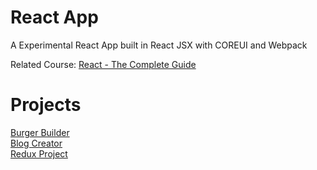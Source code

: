 # React App
A Experimental React App built in React JSX with COREUI and Webpack  

Related Course: [React - The Complete Guide](Reacthttps://www.udemy.com/course/react-the-complete-guide-incl-redux/)<br/>
# Projects

[Burger Builder](http://shcombs.fyrus.inpcms.org/react-app/archive/BurgerBuilder/)
<br />
[Blog Creator](http://shcombs.fyrus.inpcms.org/react-app/archive/BlogProject/)
<br />
[Redux Project](http://shcombs.fyrus.inpcms.org/react-app/archive/ReduxProject/)
<br />
